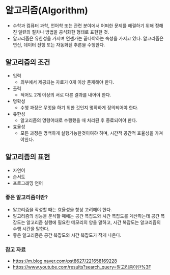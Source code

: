 # 알고리즘(Algorithm)

- 수학과 컴퓨터 과학, 언어학 또는 관련 분야에서 어떠한 문제를 해결하기 위해 정해진 일련의 절차나 방법을 공식화한 형태로 표현한 것.
- 알고리즘은 유한성을 가지며 언젠가는 끝나야하는 속성을 가지고 있다. 알고리즘은 연산, 데이터 진행 또는 자동화된 추론을 수행한다.

## 알고리즘의 조건

- 입력
  - 외부에서 제공되는 자료가 0개 이상 존재해야 한다.
- 출력
  - 적어도 2개 이상의 서로 다른 결과를 내어야 한다.
- 명확성  
  - 수행 과정은 무엇을 하기 위한 것인지 명확하게 정의되어야 한다.
- 유한성
  - 알고리즘의 명령어대로 수행했을 때 처리된 후 종료되어야 한다.
- 효율성
  - 모든 과정은 명백하게 실행가능한것이여햐 하며, 시간적 공간적 효율성을 가져야한다.

## 알고리즘의 표현

- 자연어
- 순서도
- 프로그래밍 언어

### 좋은 알고리즘이란?

- 알고리즘을 작성할 때는 효율성을 항상 고려해야 한다.
- 알고리즘의 성능을 분석할 때에는 공간 복잡도와 시간 복잡도를 계산하는데 공간 복잡도는 알고리즘 실행에 필요한 메모리의 양을 말하고, 시간 복잡도는 알고리즘의 수행 시간을 말한다.
- 좋은 알고리즘은 공간 복잡도와 시간 복잡도가 작게 나온다.

### 참고 자료

- https://m.blog.naver.com/pst8627/221658169228
- https://www.youtube.com/results?search_query=알고리즘이란%3F
